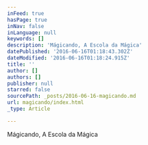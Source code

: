 ```yaml
---
inFeed: true
hasPage: true
inNav: false
inLanguage: null
keywords: []
description: 'Mágicando, A Escola da Mágica'
datePublished: '2016-06-16T01:18:43.302Z'
dateModified: '2016-06-16T01:18:24.915Z'
title: ''
author: []
authors: []
publisher: null
starred: false
sourcePath: _posts/2016-06-16-magicando.md
url: magicando/index.html
_type: Article

---
```

Mágicando, A Escola da Mágica